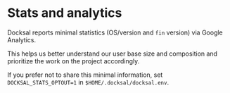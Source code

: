 # Stats and analytics

Docksal reports minimal statistics (OS/version and `fin` version) via Google Analytics.

This helps us better understand our user base size and composition and prioritize the work on the project accordingly.

If you prefer not to share this minimal information, set `DOCKSAL_STATS_OPTOUT=1` in `$HOME/.docksal/docksal.env`.
